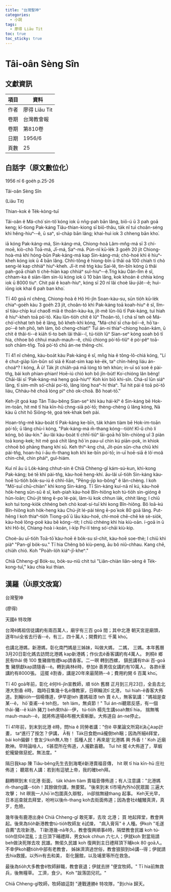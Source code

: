 ```yaml
---
title: "台灣聖神"
categories:
  - 小說
tags:
  - 廖得 Liāu Tit
toc: true
toc_sticky: true
---
```


# Tâi-oân Sèng Sîn

## 文獻資訊

| 項目 | 資料 |
|---|---|
| 作者 | 廖得 Liāu Tit |
| 卷期 | 台灣教會報 |
| 卷期 | 第810卷 |
| 日期 | 1956/6 |
| 頁數 | 25 |

## 白話字（原文數位化）

1956 nî 6 goe̍h p.25-26

Tâi-oân Sèng Sîn

(Liāu Tit)

Thian-kok ê Te̍k-kòng-tuī

Tâi-oân ê Má-chó͘ sìn-tô͘ kóng iok ū nn̄g-pah bān lâng, biō-ú ū 3 pah goā keng; kî-tiong Pak-káng Tiâu-thian-kiong sī biō-thâu, ta̍k nî tuì choân-séng khì hêng-hiuⁿ--ê, ū saⁿ, sì-cha̍p bān lâng; khai-huì iok 3 chheng bān kho͘.

iā kóng Pak-káng-má, Sin-káng-má, Chiong-hoà Lâm-mn̂g-má sī 3 chí-moē, kiò-chò Toā-má, Jī-má, Saⁿ-má. Pún-nî kū-le̍k 3 goe̍h 20 ji̍t Chiong-hoà-má khì hóng-būn Pak-káng-má kap Sin-káng-má; chò-hoé khì ê hiuⁿ-kheh kóng iok ū 4 bān lâng. Chhì-tông ê hiong-bîn ū thâi oá 100 chiah ti chò seng-lé kap chhiáⁿ hiuⁿ-kheh. Jī-it mê tńg kàu Sai-lê, tìn-bîn kóng ū thâi pah-goā chiah ti chè-hiàn kap chhiáⁿ suî-hiuⁿ--ê.Tńg kàu Oân-lîm ê sî, chham-ka ê siān-lâm sìn-lú kóng iok ū 10 bān lâng, kok khoán ê chhia kóng iok ū 8000 tiuⁿ. Chit pái ê koah-hiuⁿ, kóng sī 20 nî lâi choè lāu-jia̍t--ê; huì-iōng iok khai 6 pah ban kho͘.

Tī 40 goā nî chêng, Chiong-hoà ê Hô Hi-jîn Soan-kàu-su, sūn tio̍h kū-le̍k chiaⁿ-goe̍h kàu 3 goe̍h 23 ji̍t, choân-tó khì Pak-káng toā koah-hiuⁿ ê sî, lîm-sî tiàu-chi̍p kuí chao8 miâ ê thoân-kàu-ka, ji̍t-mê lûn-liû tī Pak-káng, tuì hiah ê hiuⁿ-kheh toā pò͘-tō. Kàu lûn-tio̍h chi̍t ê Iûⁿ Thoân-tō, I chá sī teh oē Má-chó͘-chhat teh bē ê lâng, bô kheh-khì kóng, "Má-chó͘ sī cha-bó͘--ê, hō͘ ta-po͘--ê teh phō, teh lám, bô cheng-chiat!" Tuì án-ni thiaⁿ-chiong hoán-kám, ū chi̍t ê thâi-ti--ê kia̍h tī-to beh lâi thâi--I, tú-tio̍h Iûⁿ Sian-seⁿ kóng soah bô tī hia, chhoe bô chhuì mauh-mauh--ê, chiū chiong pò͘-tō-tiûⁿ ê pò͘-pêⁿ toā-soh chām-tn̄g. Toā pò͘-tō chū án-ne thêng-chí.

Tī 41 nî chêng, kàu-boa̍t kàu Pak-káng ê sî, mn̄g hia ê tông-lô-chiá kóng, "Lí ê chut-gia̍p lūn-bûn só͘ siá ê Koat-sim kap kè-e̍k, taⁿ chìn-hêng liáu án-choáⁿ? I kóng, Ā ū! Ta̍k ji̍t chia̍h-pá mā lóng tó teh khùn; in-uī só͘ soè ê pài-tn̂g, bái koh phian-phian! Hoē-iú chió koh bô jîn-bu̍t! Ko͘-chióng lân bêng! Chāi-lâi sī ‘Pak-káng-má heng goā-hiuⁿ!' Koh kin biō khi-sîn. Chá-sî lūn siáⁿ lâng, tī sím-mi̍h só͘-chāi po͘-tō, lâng lóng hoaⁿ-hí thiaⁿ. Tuì hit pái ê toā pò͘-tō liáu, Chháu-hê choâ lóng pìⁿ chò ok-choâ. Bô hoat-tō͘."

Keh-ji̍t goá kap Tân Tiâu-bêng Sian-seⁿ khì kàu hái-kîⁿ ê Sin-káng bē Hok-im-toān, hit mê tī hia kīn-hū chng-siā pò͘-tō; thèng-chèng ū lâng kóng, Nā kàu ū chit hō Siōng-tè, goá tek-khak beh pài.

Hoan-tńg-mê kàu-boa̍t tī Pak-káng ke-bīn, ta̍k khám tiàm bē Hok-im-toān pò͘-tō; ū lâng chù-ì kóng, "Pak-káng-má m̄-thang kóng--tio̍h! Kî-û chò lí kóng, bô iàu-kín." āu-lâi kàu-boa̍t tī chhī-tiûⁿ lāi-goā hō͘ bîn-chiòng uî 3 piàn toā kong-kek; hit mê goá chi̍t lâng hō͘ in pau-uî chin kú piān-pok, in khiok chhoē bô phāng thang khí sū. Keh thiⁿ-kng chá, Ji̍t-pún sûn-cha chiū khì pài-tn̂g, hoan-hù í-āu m̄-thang koh khì ke-bīn pò͘-tō; in-uī hoē-siā ê lô͘-moâ chin-chē, chin pháiⁿ, guî-hiám.

Kuí nî āu ū Lo̍k-káng chhut-sin ê Chiā Chheng-gî kám-sú-kun, khì-kong Pak-káng; bé tē khì pài-tn̂g, kàu-hoē heng-khí. āu-lâi uī-tio̍h Sin-káng kàu-hoē tú-tio̍h bo̍k-su-iú ê chhì-liān, "Pēng-ji̍p ko-bông" ê lân-chèng. I koh "Mô͘-suī chū-chiàn" khì kong Sin-káng. Tī Sin-káng kuí-nā nî kú, kàu-hoē ho̍k-heng sūn-sū ê sî, keh-piah kàu-hoē Bîn-hiông koh tú-tio̍h sìn-gióng ê hūn-loān; Chú-ji̍t téng ē-po͘ lé-pài, lâm-lú kok chhun la̍k, chhit lâng; I chiū koh tuì tong-kio̍k chhéng beh chò koat-sí-tuī khì kong Bîn-hiông. Bô loā-kú Bîn-hiông koh ho̍k-heng kàu Chú-ji̍t lé-pài téng ē-po͘ kok 80 goā lâng. Put-hēng I koh thiaⁿ-tio̍h Tiong-pō͘ ū lāu kàu-hoē, chí-moē chē-chē kè sè-sio̍k, kàu-hoē lông-poē kàu bē kóng--tit; I chiū chhéng khì hia kiù-oān. í-goā in ū khì Hô-bí, Chiang-hoà i-koán, í-ki̍p Po͘-lí téng só͘-chāi kiù-kip.

Choè-āu uī-tio̍h Toā-tō͘ kàu-hoē ê bo̍k-su sî-chit, kàu-hoē soe-thè; I chiū khì piàⁿ "Pan-gî bo̍k-su." Tī hia Chêng bô kiù-peng, āu bô niû-chhau. Kang chē, chia̍h chió. Koh "Poa̍h-lo̍h kiáⁿ-jî-kheⁿ."

Chiā Chheng-gî Bo̍k-su, bo̍k-su-niû chit tuì "Liân-chiàn liân-sèng ê Te̍k-kong-tuī," kàu chia kui thian.

## 漢羅（Ùi原文改寫）

台灣聖神

(廖得)

天國ê 特攻隊

台灣ê媽祖信徒講約有兩百萬人，廟宇有三百 goā 間；其中北港 朝天宮是廟頭， 逐年tuì全省去行香--ê，有三，四十萬人；開費約三 千萬 kho͘。

也講北港媽，新港媽，彰化南門媽是三姊妹，叫做大媽， 二媽， 三媽。本年舊曆 3月20日彰化媽去訪問北港媽 kap新港媽；作伙去ê香客講約有4萬人。 刺桐ê 鄉民有thâi 倚 100 隻豬做牲禮kap請香客。二一暝 轉到西螺， 鎮民講有thâi 百-goā 隻 豬祭獻kap請隨香--ê。轉到員林ê時，參加ê 善男信女講約有10萬人， 各款ê車講約有8000張。 這擺 ê割香，講是20年來最鬧熱--ê；費用約開 6 百萬 kho͘。

Tī 40 goā年前，彰化 ê何Hi-jîn宣教師，順 tio̍h 舊曆 正月到三月23日，全島去北港大割香 ê時， 臨時召集幾十名ê傳教家，日暝輪流tī 北港， tuì hiah-ê香客大佈道。到輪tio̍h一個楊傳道，伊早是teh 畫媽祖漆 teh 賣 ê人，無客氣講："媽祖是查某--ê， hō͘ 查甫--ê teh抱， teh lám，無貞節！" Tuì án-ni聽眾反感，有一個thâi-豬--ê kia̍h 豬刀 beh來thâi--伊， tú-tio̍h 楊先生講soah無tī hia， 揣無嘴mauh-mauh--ê，就將佈道場ê布棚大索斬斷。大佈道自 án-ne停止。

Tī 41年前，到末到北港 ê時，問hia ê 同勞者講："你ê 卒業論文所寫ê決心kap計畫， taⁿ進行了按怎？伊講， Ā有！ Ta̍k日食飽mā攏倒teh睏；因為所細ê拜堂， bái koh偏僻！會友少koh無人物！ 孤種人民！再來是‘北港媽 興 外香！' Koh 近廟欺神。早時論啥人， tī甚麼所在佈道，人攏歡喜聽。 Tuì hit 擺 ê大佈道了，草蝦蛇攏變做惡蛇。無法度。"

隔日我kap 陳 Tiâu-bêng先生去到海墘ê新港賣福音傳， hit 暝 tī hia kīn-hū 庄社佈道； 聽眾有人講：若到有這號上帝，我的確beh拜。

翻轉暝到末 tī北港 街面， ta̍k khám tiàm 賣福音傳佈道；有人注意講："北港媽 m̄-thang講--tio̍h！其餘做你講，無要緊。"後來到末 tī市場內外hō͘民眾圍 三遍大攻擊； hit 暝我一人hō͘ in包圍真久辯駁， in卻揣無縫thang 起事。 Keh天光早，日本巡查就去拜堂，吩咐以後m̄-thang koh去街面佈道；因為會社ê鱸鰻真濟，真歹，危險。

幾年後有鹿港出身ê Chiā Chheng-gî 敢死軍，去攻 北港； 買 地起拜堂，教會興起。後來為tio̍h新港教會tú-tio̍h牧師友 ê試煉， "病入膏肓" ê 人種。伊koh "毛遂自薦"去攻新港。 Tī新港幾-nā年久，教會復興順事ê時，隔壁教會民雄 koh tú-tio̍h信仰ê混亂；主日頂下晡禮拜，男女kok chhun 六七人；伊就koh 對當局請 beh做決死隊去攻 民雄。無偌久民雄 koh 復興到主日禮拜頂下晡kok 80 goā人。不幸伊koh聽tio̍h中部有老教會， 姊妹濟濟過世俗，教會狼狽到bē講--得；伊就請去hia救援。以外in有去和美， 彰化醫館，以及埔里等所在救急。

最後為tio̍h大多教會ê牧師辭職，教會衰退；伊就去拼 "便宜牧師。" Tī hia前無救兵，後無糧草。 工濟，食少。 Koh "跋落囝兒坑。"

Chiā Chheng-gî牧師，牧師娘這對 "連戰連勝ê 特攻隊，"到chia 歸天。
